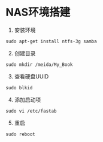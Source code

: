 # NAS环境搭建

1. 安装环境

```
sudo apt-get install ntfs-3g samba
```

2. 创建目录

```
sudo mkdir /meida/My_Book
```

3. 查看硬盘UUID

```
sudo blkid
```

4. 添加启动项

```
sudo vi /etc/fastab
```

5. 重启

```
sudo reboot
```

